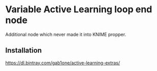 # Variable Active Learning loop end node
Additional node which never made it into KNIME propper.


## Installation
https://dl.bintray.com/gab1one/active-learning-extras/
